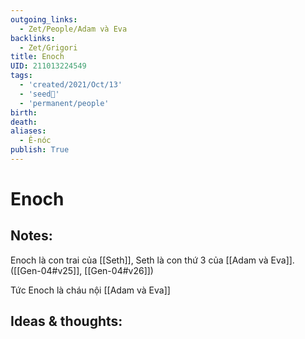 ```yaml
---
outgoing_links:
  - Zet/People/Adam và Eva
backlinks:
  - Zet/Grigori
title: Enoch
UID: 211013224549
tags:
  - 'created/2021/Oct/13'
  - 'seed🥜'
  - 'permanent/people'
birth: 
death: 
aliases:
  - Ê-nóc
publish: True
---
```

# Enoch

## Notes:
Enoch là con trai của [[Seth]], Seth là con thứ 3 của [[Adam và Eva]]. ([[Gen-04#v25]], [[Gen-04#v26]])

Tức Enoch là cháu nội [[Adam và Eva]]

## Ideas & thoughts:
